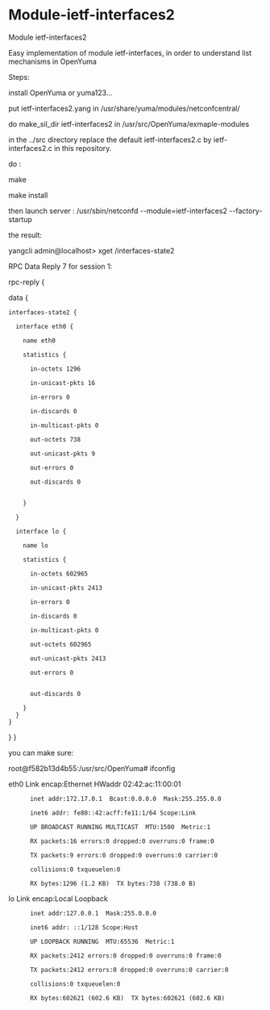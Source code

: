 # Module-ietf-interfaces2

Module ietf-interfaces2

Easy implementation of module ietf-interfaces, in order to understand list mechanisms in OpenYuma



Steps:

install OpenYuma or yuma123...

put ietf-interfaces2.yang  in /usr/share/yuma/modules/netconfcentral/

do make_sil_dir ietf-interfaces2 in /usr/src/OpenYuma/exmaple-modules

in the ../src directory replace the default ietf-interfaces2.c by ietf-interfaces2.c in this repository.

do : 

make

make install

then launch server : /usr/sbin/netconfd --module=ietf-interfaces2 --factory-startup


the result:

yangcli admin@localhost> xget /interfaces-state2

RPC Data Reply 7 for session 1:

rpc-reply {

  data {
  
    interfaces-state2 {
    
      interface eth0 {
      
        name eth0
        
        statistics {
        
          in-octets 1296
          
          in-unicast-pkts 16
          
          in-errors 0
          
          in-discards 0
          
          in-multicast-pkts 0
          
          out-octets 738
          
          out-unicast-pkts 9
          
          out-errors 0
          
          out-discards 0
          
          
        }
        
      }
      
      interface lo {
      
        name lo
        
        statistics {
        
          in-octets 602965
          
          in-unicast-pkts 2413
          
          in-errors 0
          
          in-discards 0
          
          in-multicast-pkts 0
          
          out-octets 602965
          
          out-unicast-pkts 2413
          
          out-errors 0
          
          
          out-discards 0
          
        }
      }
    }
  }
}

you can make sure:

root@f582b13d4b55:/usr/src/OpenYuma# ifconfig

eth0      Link encap:Ethernet  HWaddr 02:42:ac:11:00:01  

          inet addr:172.17.0.1  Bcast:0.0.0.0  Mask:255.255.0.0
          
          inet6 addr: fe80::42:acff:fe11:1/64 Scope:Link
          
          UP BROADCAST RUNNING MULTICAST  MTU:1500  Metric:1
          
          RX packets:16 errors:0 dropped:0 overruns:0 frame:0
          
          TX packets:9 errors:0 dropped:0 overruns:0 carrier:0
          
          collisions:0 txqueuelen:0 
          
          RX bytes:1296 (1.2 KB)  TX bytes:738 (738.0 B)

lo        Link encap:Local Loopback  

          inet addr:127.0.0.1  Mask:255.0.0.0
          
          inet6 addr: ::1/128 Scope:Host
          
          UP LOOPBACK RUNNING  MTU:65536  Metric:1
          
          RX packets:2412 errors:0 dropped:0 overruns:0 frame:0
          
          TX packets:2412 errors:0 dropped:0 overruns:0 carrier:0
          
          collisions:0 txqueuelen:0 
          
          RX bytes:602621 (602.6 KB)  TX bytes:602621 (602.6 KB)
